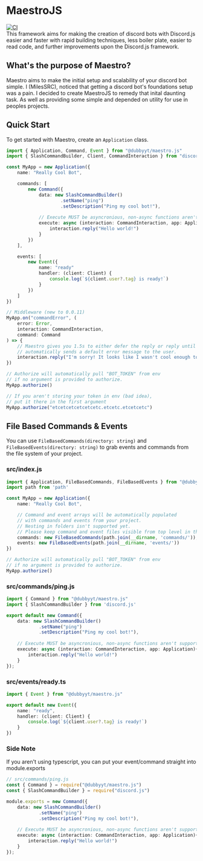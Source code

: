 # MaestroJS
[![CI](https://github.com/MilesSRC/MaestroJS/actions/workflows/main.yml/badge.svg)](https://github.com/MilesSRC/MaestroJS/actions/workflows/main.yml) <br>
This framework aims for making the creation of discord bots with Discord.js easier and faster with rapid building techniques, less boiler plate, easier to read code, and further improvements upon the Discord.js framework.

## What's the purpose of Maestro?
Maestro aims to make the initial setup and scalability of your discord bot simple. I (MilesSRC), noticed that getting a discord bot's foundations setup was a pain. I decided to create MaestroJS to remedy that inital daunting task. As well as providing some simple and depended on utility for use in peoples projects.

## Quick Start
To get started with Maestro, create an ``Application`` class.
```typescript
import { Application, Command, Event } from "@dubbyyt/maestro.js"
import { SlashCommandBuilder, Client, CommandInteraction } from "discord.js"

const MyApp = new Application({
    name: "Really Cool Bot",

    commands: [
        new Command({
            data: new SlashCommandBuilder()
                    .setName("ping")
                    .setDescription("Ping my cool bot!"),
            
            // Execute MUST be asyncronious, non-async functions aren't supported.
            execute: async (interaction: CommandInteraction, app: Application){
                interaction.reply("Hello world!")
            }
        })
    ],

    events: [
        new Event({
            name: "ready"
            handler: (client: Client) {
                console.log(`${client.user?.tag} is ready!`)
            }
        })
    ]
})

// Middleware (new to 0.0.11)
MyApp.on("commandError", (
    error: Error, 
    interaction: CommandInteraction, 
    command: Command
) => {
    // Maestro gives you 1.5s to either defer the reply or reply until it 
    // automatically sends a default error message to the user.
    interaction.reply("I'm sorry! It looks like I wasn't cool enough to execute that command. Try again later.")
})

// Authorize will automatically pull "BOT_TOKEN" from env 
// if no argument is provided to authorize.
MyApp.authorize()

// If you aren't storing your token in env (bad idea), 
// put it there in the first argument
MyApp.authorize("etcetcetcetcetcetc.etcetc.etcetcetc")
```

## File Based Commands & Events
You can use ``FileBasedCommands(directory: string)`` and ``FileBasedEvents(directory: string)`` to grab events and commands from the file system of your project.

### src/index.js
```typescript
import { Application, FileBasedCommands, FileBasedEvents } from "@dubbyyt/maestro.js"
import path from 'path'

const MyApp = new Application({
    name: "Really Cool Bot",

    // Command and event arrays will be automatically populated 
    // with commands and events from your project.
    // Nesting in folders isn't supported yet. 
    // Please keep command and event files visible from top level in that directory. 
    commands: new FileBasedCommands(path.join(__dirname, 'commands/')),
    events: new FileBasedEvents(path.join(__dirname, 'events/'))
})

// Authorize will automatically pull "BOT_TOKEN" from env 
// if no argument is provided to authorize.
MyApp.authorize()
```

### src/commands/ping.js
```typescript
import { Command } from "@dubbyyt/maestro.js"
import { SlashCommandBuilder } from 'discord.js'

export default new Command({
    data: new SlashCommandBuilder()
            .setName("ping")
            .setDescription("Ping my cool bot!"),
    
    // Execute MUST be asyncronious, non-async functions aren't supported.
    execute: async (interaction: CommandInteraction, app: Application){
        interaction.reply("Hello world!")
    }
});
```

### src/events/ready.ts
```typescript
import { Event } from "@dubbyyt/maestro.js"

export default new Event({
    name: "ready",
    handler: (client: Client) {
        console.log(`${client.user?.tag} is ready!`)
    }
})
```


### Side Note
If you aren't using typescript, you can put your event/command straight into module.exports
```typescript
// src/commands/ping.js
const { Command } = require("@dubbyyt/maestro.js")
const { SlashCommandBuilder } = require("discord.js")

module.exports = new Command({
    data: new SlashCommandBuilder()
            .setName("ping")
            .setDescription("Ping my cool bot!"),
    
    // Execute MUST be asyncronious, non-async functions aren't supported.
    execute: async (interaction: CommandInteraction, app: Application){
        interaction.reply("Hello world!")
    }
});
```